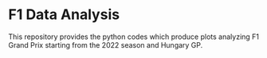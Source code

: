 # F1 Data Analysis

This repository provides the python codes which produce plots analyzing F1 Grand Prix starting from the 2022 season and Hungary GP.
